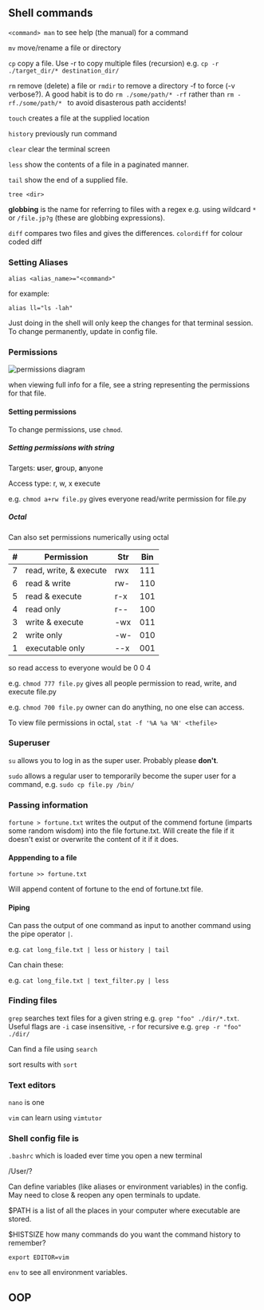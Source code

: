 ## Shell commands

`<command> man` to see help (the manual) for a command

`mv` move/rename a file or directory 

`cp` copy a file. Use -r to copy multiple files (recursion) e.g. `cp -r ./target_dir/* destination_dir/`

`rm` remove (delete) a file or `rmdir` to remove a directory -f to force (-v verbose?). A good habit is to do `rm ./some/path/* -rf` rather than `rm -rf./some/path/* ` to avoid disasterous path accidents!

`touch` creates a file at the supplied location

`history` previously run command

`clear` clear the terminal screen

`less` show the contents of a file in a paginated manner.

`tail` show the end of a supplied file.

`tree <dir>`

**globbing** is the name for referring to files with a regex e.g. using wildcard `*` or `/file.jp?g` (these are globbing expressions).

`diff` compares two files and gives the differences. `colordiff` for colour coded diff

### Setting Aliases

`alias <alias_name>="<command>"`

for example:

`alias ll="ls -lah"` 

Just doing in the shell will only keep the changes for that terminal session. To change permanently, update in config file.

### Permissions

![permissions diagram](http://linuxcommand.org/images/file_permissions.png)

when viewing full info for a file, see a string representing the permissions for that file.

#### Setting permissions

To change permissions, use `chmod`. 

##### Setting permissions with string 

Targets: **u**ser, **g**roup, **a**nyone 

Access type: r, w, x execute

e.g. `chmod a+rw file.py` gives everyone read/write permission for file.py

##### Octal

Can also set permissions numerically using octal 

| #    | Permission             | Str  | Bin  |
| ---- | ---------------------- | ---- | ---- |
| 7    | read, write, & execute | rwx  | 111  |
| 6    | read & write           | rw-  | 110  |
| 5    | read & execute         | r-x  | 101  |
| 4    | read only              | r--  | 100  |
| 3    | write & execute        | -wx  | 011  |
| 2    | write only             | -w-  | 010  |
| 1    | executable only        | --x  | 001  |

so read access to everyone would be 0 0 4

e.g. `chmod 777 file.py` gives all people permission to read, write, and execute file.py

e.g. `chmod 700 file.py` owner can do anything, no one else can access.

To view file permissions in octal, `stat -f '%A %a %N' <thefile> `

### Superuser

`su` allows you to log in as the super user. Probably please **don't**.

`sudo` allows a regular user to temporarily become the super user for a command, e.g. `sudo cp file.py /bin/`

### Passing information

`fortune > fortune.txt` writes the output of the commend fortune (imparts some random wisdom) into the file fortune.txt. Will create the file if it doesn't exist or overwrite the content of it if it does. 

#### Apppending to a file

`fortune >> fortune.txt`

Will append content of fortune to the end of fortune.txt file.

#### Piping

Can pass the output of one command as input to another command using the pipe operator `|`.

e.g. `cat long_file.txt | less` or  `history | tail`

Can chain these:

e.g. `cat long_file.txt | text_filter.py | less`

### Finding files

`grep` searches text files for a given string e.g. `grep "foo" ./dir/*.txt`. Useful flags are `-i` case insensitive, `-r` for recursive e.g. `grep -r "foo" ./dir/` 

Can find a file using `search`

sort results with `sort`

### Text editors

`nano` is one

`vim` can learn using `vimtutor`

### Shell config file is 

`.bashrc` which is loaded ever time you open a new terminal

/User/?

Can define variables (like aliases or environment variables) in the config. May need to close & reopen any open terminals to update.

$PATH is a list of all the places in your computer where executable are stored.

$HISTSIZE how many commands do you want the command history to remember?

`export EDITOR=vim`

`env` to see all environment variables.

## OOP


